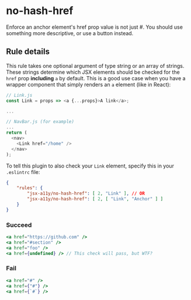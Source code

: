 # no-hash-href

Enforce an anchor element's href prop value is not just #. You should use something more descriptive, or use a button instead.

## Rule details

This rule takes one optional argument of type string or an array of strings. These strings determine which JSX elements should be checked for the `href` prop **including** `a` by default. This is a good use case when you have a wrapper component that simply renders an `a` element (like in React):

```js
// Link.js
const Link = props => <a {...props}>A link</a>;

...

// NavBar.js (for example)
...
return (
  <nav>
    <Link href="/home" />
  </nav>
);
```

To tell this plugin to also check your `Link` element, specify this in your `.eslintrc` file:

```json
{
    "rules": {
        "jsx-a11y/no-hash-href": [ 2, "Link" ], // OR
        "jsx-a11y/no-hash-href": [ 2, [ "Link", "Anchor" ] ]
    }
}
```

### Succeed
```jsx
<a href="https://github.com" />
<a href="#section" />
<a href="foo" />
<a href={undefined} /> // This check will pass, but WTF?
```

### Fail
```jsx
<a href="#" />
<a href={"#"} />
<a href={`#`} />
```
